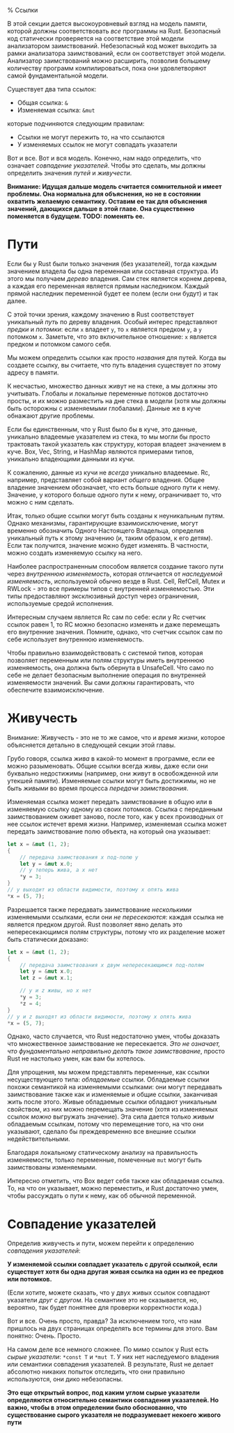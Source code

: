 % Ссылки

В этой секции дается высокоуровневый взгляд на модель памяти, которой должны
соответствовать *все* программы на Rust. Безопасный код статически проверяется
на соответствие этой модели анализатором заимствований. Небезопасный код может
выходить за рамки анализатора заимствований, если он соответствует этой модели.
Анализатор заимствований можно расширить, позволив большему количеству программ
компилироваться, пока они удовлетворяют самой фундаментальной модели.

Существует два типа ссылок:

* Общая ссылка: `&`
* Изменяемая ссылка: `&mut`

которые подчиняются следующим правилам:

* Ссылки не могут пережить то, на что ссылаются
* У изменяемых ссылок не могут совпадать указатели

Вот и все. Вот и вся модель. Конечно, нам надо определить, что означает
*совпадение указателей*. Чтобы это сделать, мы должны определить значения
*путей* и *живучести*.


**Внимание: Идущая дальше модель считается сомнительной и имеет проблемы. Она 
нормальна для объяснения, но не в состоянии охватить желаемую семантику. 
Оставим ее так для объяснения значений, дающихся дальше в этой главе. Она 
существенно поменяется в будущем. TODO: поменять ее.**


# Пути

Если бы у Rust были только значения (без указателей), тогда каждым значением
владела бы одна переменная или составная структура. Из этого мы получаем *дерево*
владения. Сам стек является корнем дерева, а каждая его переменная является
прямым наследником. Каждый прямой наследник переменной будет ее полем (если они
будут) и так далее.

С этой точки зрения, каждому значению в Rust соответствует уникальный *путь* по
дереву владения. Особый интерес представляют *предки* и *потомки*: если `x`
владеет `y`, то `x` является предком `y`, а `y` потомком `x`. Заметьте, что это
включительное отношение: `x` является предком и потомком самого себя.

Мы можем определить ссылки как просто *названия* для путей. Когда вы создаете
ссылку, вы считаете, что путь владения существует по этому адресу в памяти.

К несчастью, множество данных живут не на стеке, а мы должны это учитывать.
Глобалы и локальные переменные потоков достаточно просты, и их можно разместить
на дне стека в модели (хотя мы должны быть осторожны с изменяемыми глобалами).
Данные же в куче обнажают другие проблемы.

Если бы единственным, что у Rust было бы в куче, это данные, уникально владеемые
указателем из стека, то мы могли бы просто трактовать такой указатель как
структуру, которая владеет значением в куче. Box, Vec, String, и HashMap
являются примерами типов, уникально владеющими данными из кучи.

К сожалению, данные из кучи не *всегда* уникально владеемые. Rc, например,
представляет собой вариант *общего* владения. Общее владение значением
обозначает, что есть больше одного пути к нему. Значение, у которого больше
одного пути к нему, ограничивает то, что можно с ним сделать.

Итак, только общие ссылки могут быть созданы к неуникальным путям. Однако
механизмы, гарантирующие взаимоисключение, могут временно обозначить Одного
Настоящего Владельца, определив уникальный путь к этому значению (и, таким
образом, к его детям). Если так получится, значение можно будет изменять. В
частности, можно создать изменяемую ссылку на него.

Наиболее распространенным способом является создание такого пути через
*внутреннюю изменяемость*, которая отличается от *наследуемой изменяемость*,
используемой обычно везде в Rust. Cell, RefCell, Mutex и RWLock - это все
примеры типов с внутренней изменяемостью. Эти типы предоставляют эксклюзивный
доступ через ограничения, используемые средой исполнения.

Интересным случаем является Rc сам по себе: если у Rc счетчик ссылок равен
1, то RC можно безопасно изменять и даже перемещать его внутренние значения.
Помните, однако, что счетчик ссылок сам по себе использует внутреннюю
изменяемость.

Чтобы правильно взаимодействовать с системой типов, которая позволяет переменным
или полям структуры иметь внутреннюю изменяемость, она должна быть обернута в
UnsafeCell. Что само по себе не делает безопасным выполнение операция по
внутренней изменяемости значений. Вы сами должны гарантировать, что обеспечите
взаимоисключение.




# Живучесть

Внимание: Живучесть - это не то же самое, что и *время жизни*, которое
объясняется детально в следующей секции этой главы.

Грубо говоря, ссылка *жива* в какой-то момент в программе, если ее можно
разыменовать. Общие ссылки всегда живы, даже если они буквально недостижимы
(например, они живут в освобожденной или утекшей памяти). Изменяемые ссылки могут
быть достижимы, но не быть *живыми* во время процесса *передачи заимствования*.

Изменяемая ссылка может передать заимствование в общую или в изменяемую ссылку
одному из своих потомков. Ссылка с переданным заимствованием оживет заново,
после того, как у всех производных от нее ссылок истечет время жизни. Например,
изменяемая ссылка может передать заимствование полю объекта, на который
она указывает:

```rust
let x = &mut (1, 2);
{
    // передача заимствования x под-полю y
    let y = &mut x.0;
    // y теперь жива, а x нет
    *y = 3;
}
// y выходит из области видимости, поэтому x опять жива
*x = (5, 7);
```

Разрешается также передавать заимствование *несколькими* изменяемыми ссылками,
если они *не пересекаются*: каждая ссылка не является предком другой. Rust
позволяет явно делать это непересекающимся полям структуры, потому что
их разделение может быть статически доказано:

```rust
let x = &mut (1, 2);
{
    // передача заимствования x двум непересекающимся под-полям
    let y = &mut x.0;
    let z = &mut x.1;

    // y и z живы, но x нет
    *y = 3;
    *z = 4;
}
// y и z выходят из области видимости, поэтому x опять жива
*x = (5, 7);
```

Однако, часто случается, что Rust недостаточно умен, чтобы доказать что
множественное заимствование не пересекается. *Это не означает, что
фундаментально неправильно делать такое заимствование*, просто Rust не настолько
умен, как вам бы хотелось.

Для упрощения, мы можем представлять переменные, как ссылки несуществующего
типа: *обладаемые* ссылки. Обладаемые ссылки похожи семантикой на изменяемыми
ссылками: они могут передавать заимствование также как и изменяемые и общие
ссылки, заканчивая жить после этого. Живые обладаемые ссылки обладают уникальным
свойством, из них можно перемещать значение (хотя из изменяемых ссылок *можно*
выгружать значение). Эта сила дается только *живым* обладаемым ссылкам, потому что
перемещение того, на что они указывают, сделало бы преждевременно все внешние
ссылки недействительными.

Благодаря локальному статическому анализу на правильность изменяемости, только
переменные, помеченные `mut` могут быть заимствованы изменяемыми.

Интересно отметить, что Box ведет себя также как обладаемая ссылка. То, на что он
указывает, можно переместить, и Rust достаточно умен, чтобы рассуждать о пути к
нему, как об обычной переменной.




# Совпадение указателей

Определив живучесть и пути, можем перейти к определению *совпадения указателей*:

**У изменяемой ссылки совпадает указатель с другой ссылкой, если существует хотя
бы одна другая живая ссылка на один из ее предков или потомков.**

(Если хотите, можете сказать, что у двух живых ссылок совпадают указатели *друг
с другом*. На семантике это не сказывается, но, вероятно, так будет понятнее для
проверки корректности кода.)

Вот и все. Очень просто, правда? За исключением того, что нам пришлось на двух
страницах определять все термины для этого. Вам понятно: Очень. Просто.

На самом деле все немного сложнее. По мимо ссылок у Rust есть *сырые указатели*:
`*const T` и `*mut T`. У них нет наследуемого владения или семантики совпадения
указателей. В результате, Rust не делает абсолютно никаких попыток отследить,
что они правильно используются, они дико небезопасны.

**Это еще открытый вопрос, под каким углом сырые указатели определяются
относительно семантики совпадения указателей. Но важно, чтобы в этом определении
было обоснованно, что существование сырого указателя не подразумевает некоего
живого пути**
